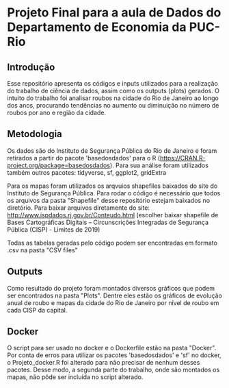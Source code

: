 # Projeto Final para a aula de Dados do Departamento de Economia da PUC-Rio

## Introdução
Esse repositório apresenta os códigos e inputs utilizados para a realização do trabalho de ciência de dados, assim como os outputs (plots) gerados.
O intuito do trabalho foi analisar roubos na cidade do Rio de Janeiro ao longo dos anos, procurando tendências no aumento ou diminuição no número de roubos por ano e região da cidade.

## Metodologia
Os dados são do Instituto de Segurança Pública do Rio de Janeiro e foram retirados a partir do pacote 'basedosdados' para o R (https://CRAN.R-project.org/package=basedosdados). Para sua análise foram utilizados também outros pacotes: tidyverse, sf, ggplot2, gridExtra

Para os mapas foram utilizados os arqvuios shapefiles baixados do site do Instituto de Segurança Pública. Para rodar o código é necessário que todos os arquivos da pasta "Shapefile" desse repositório estejam baixados no diretório. Para baixar arquivos diretamente do site: http://www.ispdados.rj.gov.br/Conteudo.html (escolher baixar shapefile de Bases Cartográficas Digitais – Circunscrições Integradas de Segurança Pública (CISP) - Limites de 2019)

Todas as tabelas geradas pelo código podem ser encontradas em formato .csv na pasta "CSV files"

## Outputs
Como resultado do projeto foram montados diversos gráficos que podem ser encontrados na pasta "Plots". Dentre eles estão os gráficos de evolução anual de roubo e mapas da cidade do Rio de Janeiro por nível de roubo em cada CISP da capital.

## Docker
O script para ser usado no docker e o Dockerfile estão na pasta "Docker". Por conta de erros para utilizar os pacotes 'basedosdados' e 'sf' no docker, o Projeto_docker.R foi alterado para não precisar de nenhum desses pacotes. Desse modo, a segunda parte do trabalho, onde são montados os mapas, não pôde ser incluída no script alterado. 
